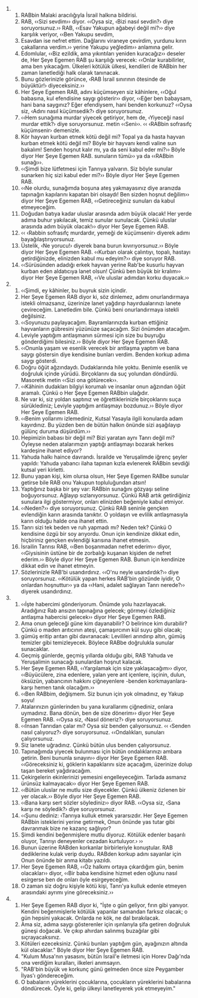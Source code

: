 <ol>
  <li>
    <ol>
      <li>RABbin Malaki aracılığıyla İsrail halkına bildirisi.</li>
      <li>RAB, ‹‹Sizi sevdim›› diyor. ‹‹Oysa siz, ‹Bizi nasıl sevdin?› diye soruyorsunuz.›› RAB, ‹‹Esav Yakupun ağabeyi değil mi?›› diye karşılık veriyor, ‹‹Ben Yakupu sevdim,</li>
      <li>Esavdan ise nefret ettim. Dağlarını viraneye çevirdim, yurdunu kırın çakallarına verdim.›› yerine Yakupu yeğledim›› anlamına gelir.</li>
      <li>Edomlular, ‹‹Biz ezildik, ama yıkıntıları yeniden kuracağız›› deseler de, Her Şeye Egemen RAB şu karşılığı verecek: ‹‹Onlar kurabilirler, ama ben yıkacağım. Ülkeleri kötülük ülkesi, kendileri de RABbin her zaman lanetlediği halk olarak tanınacak.</li>
      <li>Bunu gözlerinizle görünce, ‹RAB İsrail sınırının ötesinde de büyüktür!› diyeceksiniz.››</li>
      <li>Her Şeye Egemen RAB, adını küçümseyen siz kâhinlere, ‹‹Oğul babasına, kul efendisine saygı gösterir›› diyor, ‹‹Eğer ben babaysam, hani bana saygınız? Eğer efendiysem, hani benden korkunuz? ‹‹Oysa siz, ‹Adını nasıl küçümsedik?› diye soruyorsunuz.</li>
      <li>‹‹Hem sunağıma murdar yiyecek getiriyor, hem de, ‹Yiyeceği nasıl murdar ettik?› diye soruyorsunuz. metin ‹‹Seni››. ‹‹ ‹RABbin sofrasıfç küçümsenir› demenizle.</li>
      <li>Kör hayvan kurban etmek kötü değil mi? Topal ya da hasta hayvan kurban etmek kötü değil mi? Böyle bir hayvanı kendi valine sun bakalım! Senden hoşnut kalır mı, ya da seni kabul eder mi?›› Böyle diyor Her Şeye Egemen RAB. sunuların tümü›› ya da ‹‹RABbin sunağı››.</li>
      <li>‹‹Şimdi bize lütfetmesi için Tanrıya yalvarın. Siz böyle sunular sunarken hiç sizi kabul eder mi?›› Böyle diyor Her Şeye Egemen RAB.</li>
      <li>‹‹Ne olurdu, sunağımda boşuna ateş yakmayasınız diye aranızda tapınağın kapılarını kapatan biri olsaydı! Ben sizden hoşnut değilim›› diyor Her Şeye Egemen RAB, ‹‹Getireceğiniz sunuları da kabul etmeyeceğim.</li>
      <li>Doğudan batıya kadar uluslar arasında adım büyük olacak! Her yerde adıma buhur yakılacak, temiz sunular sunulacak. Çünkü uluslar arasında adım büyük olacak!›› diyor Her Şeye Egemen RAB.</li>
      <li>‹‹ ‹Rabbin sofrasıfç murdardır, yemeği de küçümsenir› diyerek adımı bayağılaştırıyorsunuz.</li>
      <li>Üstelik, ‹Ne yorucu!› diyerek bana burun kıvırıyorsunuz.›› Böyle diyor Her Şeye Egemen RAB. ‹‹Kurban olarak çalıntıyı, topalı, hastayı getirdiğinizde, elinizden kabul mu edeyim?›› diye soruyor RAB.</li>
      <li>‹‹Sürüsünden adadığı erkek hayvan yerine Rab'be kusurlu hayvan kurban eden aldatıcıya lanet olsun! Çünkü ben büyük bir kralım›› diyor Her Şeye Egemen RAB, ‹‹Ve uluslar adımdan korku duyacak.››</li>
    </ol>
  </li>
  <li>
    <ol>
      <li>‹‹Şimdi, ey kâhinler, bu buyruk sizin içindir.</li>
      <li>Her Şeye Egemen RAB diyor ki, söz dinlemez, adımı onurlandırmaya istekli olmazsanız, üzerinize lanet yağdırıp hayırdualarınızı lanete çevireceğim. Lanetledim bile. Çünkü beni onurlandırmaya istekli değilsiniz.</li>
      <li>‹‹Soyunuzu paylayacağım. Bayramlarınızda kurban ettiğiniz hayvanların gübresini yüzünüze saçacağım. Sizi önümden atacağım.</li>
      <li>Leviyle yaptığım antlaşmanın sürmesi için size bu buyruğu gönderdiğimi bilesiniz.›› Böyle diyor Her Şeye Egemen RAB.</li>
      <li>‹‹Onunla yaşam ve esenlik verecek bir antlaşma yaptım ve bana saygı göstersin diye kendisine bunları verdim. Benden korkup adıma saygı gösterdi.</li>
      <li>Doğru öğüt ağzındaydı. Dudaklarında hile yoktu. Benimle esenlik ve doğruluk içinde yürüdü. Birçoklarını da suç yolundan döndürdü. Masoretik metin ‹‹Sizi ona götürecek››.</li>
      <li>‹‹Kâhinin dudakları bilgiyi korumalı ve insanlar onun ağzından öğüt aramalı. Çünkü o Her Şeye Egemen RABbin ulağıdır.</li>
      <li>Ne var ki, siz yoldan saptınız ve öğrettiklerinizle birçoklarını suça sürüklediniz; Leviyle yaptığım antlaşmayı bozdunuz.›› Böyle diyor Her Şeye Egemen RAB.</li>
      <li>‹‹Benim yollarımı izlemediniz, Kutsal Yasayla ilgili konularda adam kayırdınız. Bu yüzden ben de bütün halkın önünde sizi aşağılayıp gülünç duruma düşürdüm.››</li>
      <li>Hepimizin babası bir değil mi? Bizi yaratan aynı Tanrı değil mi? Öyleyse neden atalarımızın yaptığı antlaşmayı bozarak herkes kardeşine ihanet ediyor?</li>
      <li>Yahuda halkı haince davrandı. İsrailde ve Yeruşalimde iğrenç şeyler yapıldı: Yahuda yabancı ilaha tapınan kızla evlenerek RABbin sevdiği kutsal yeri kirletti.</li>
      <li>Bunu yapan kişi, kim olursa olsun, Her Şeye Egemen RABbe sunular getirse bile RAB onu Yakupun topluluğundan atsın!</li>
      <li>Yaptığınız başka bir şey var: RABbin sunağını gözyaşı seline boğuyorsunuz. Ağlayıp sızlanıyorsunuz. Çünkü RAB artık getirdiğiniz sunulara ilgi göstermiyor, onları elinizden beğeniyle kabul etmiyor.</li>
      <li>‹‹Neden?›› diye soruyorsunuz. Çünkü RAB seninle gençken evlendiğin karın arasında tanıktır. O yoldaşın ve evlilik antlaşmasıyla karın olduğu halde ona ihanet ettin.</li>
      <li>Tanrı sizi tek beden ve ruh yapmadı mı? Neden tek? Çünkü O kendisine özgü bir soy arıyordu. Onun için kendinize dikkat edin, hiçbiriniz gençken evlendiği karısına ihanet etmesin.</li>
      <li>İsrailin Tanrısı RAB, ‹‹Ben boşanmadan nefret ederim›› diyor, ‹‹Giysisinin üstüne bir de zorbalığı kuşanan kişiden de nefret ederim.›› Böyle diyor Her Şeye Egemen RAB. Bunun için kendinize dikkat edin ve ihanet etmeyin.</li>
      <li>Sözlerinizle RAB'bi usandırdınız. ‹‹O'nu neyle usandırdık?›› diye soruyorsunuz. ‹‹Kötülük yapan herkes RAB'bin gözünde iyidir, O onlardan hoşnuttur›› ya da ‹‹Hani, adalet sağlayan Tanrı nerede?›› diyerek usandırdınız.</li>
    </ol>
  </li>
  <li>
    <ol>
      <li>‹‹İşte habercimi gönderiyorum. Önümde yolu hazırlayacak. Aradığınız Rab ansızın tapınağına gelecek; görmeyi özlediğiniz antlaşma habercisi gelecek›› diyor Her Şeye Egemen RAB.</li>
      <li>Ama onun geleceği güne kim dayanabilir? O belirince kim durabilir? Çünkü o maden arıtıcının ateşi, çamaşırcının kül suyu gibi olacak;</li>
      <li>gümüş eritip arıtan gibi davranacak: Levilileri arındırıp altın, gümüş temizler gibi temizleyecek. Böylece RABbe doğrulukla sunular sunacaklar.</li>
      <li>Geçmiş günlerde, geçmiş yıllarda olduğu gibi, RAB Yahuda ve Yeruşalimin sunacağı sunulardan hoşnut kalacak.</li>
      <li>Her Şeye Egemen RAB, ‹‹Yargılamak için size yaklaşacağım›› diyor, ‹‹Büyücülere, zina edenlere, yalan yere ant içenlere, işçinin, dulun, öksüzün, yabancının hakkını çiğneyenlere -benden korkmayanlara- karşı hemen tanık olacağım.››</li>
      <li>‹‹Ben RABbim, değişmem. Siz bunun için yok olmadınız, ey Yakup soyu!</li>
      <li>Atalarınızın günlerinden bu yana kurallarımı çiğnediniz, onlara uymadınız. Bana dönün, ben de size dönerim›› diyor Her Şeye Egemen RAB. ‹‹Oysa siz, ‹Nasıl döneriz?› diye soruyorsunuz.</li>
      <li>‹‹İnsan Tanrıdan çalar mı? Oysa siz benden çalıyorsunuz. ‹‹ ‹Senden nasıl çalıyoruz?› diye soruyorsunuz. ‹‹Ondalıkları, sunuları çalıyorsunuz.</li>
      <li>Siz lanete uğradınız. Çünkü bütün ulus benden çalıyorsunuz.</li>
      <li>Tapınağımda yiyecek bulunması için bütün ondalıklarınızı ambara getirin. Beni bununla sınayın›› diyor Her Şeye Egemen RAB. ‹‹Göreceksiniz ki, göklerin kapaklarını size açacağım, üzerinize dolup taşan bereket yağdıracağım.</li>
      <li>Çekirgelerin ekinlerinizi yemesini engelleyeceğim. Tarlada asmanız ürünsüz kalmayacak›› diyor Her Şeye Egemen RAB.</li>
      <li>‹‹Bütün uluslar ne mutlu size diyecekler. Çünkü ülkeniz özlenen bir yer olacak.›› Böyle diyor Her Şeye Egemen RAB.</li>
      <li>‹‹Bana karşı sert sözler söylediniz›› diyor RAB. ‹‹Oysa siz, ‹Sana karşı ne söyledik?› diye soruyorsunuz.</li>
      <li>‹‹Şunu dediniz: ‹Tanrıya kulluk etmek yararsızdır. Her Şeye Egemen RABbin isteklerini yerine getirmek, Onun önünde yas tutar gibi davranmak bize ne kazanç sağlıyor?</li>
      <li>Şimdi kendini beğenmişlere mutlu diyoruz. Kötülük edenler başarılı oluyor, Tanrıyı deneyenler cezadan kurtuluyor.› ››</li>
      <li>Bunun üzerine RABden korkanlar birbirleriyle konuştular. RAB dediklerine kulak verip duydu. RABden korkup adını sayanlar için Onun önünde bir anma kitabı yazıldı.</li>
      <li>Her Şeye Egemen RAB, ‹‹Öz halkımı ortaya çıkardığım gün, benim olacaklar›› diyor, ‹‹Bir baba kendisine hizmet eden oğlunu nasıl esirgerse ben de onları öyle esirgeyeceğim.</li>
      <li>O zaman siz doğru kişiyle kötü kişi, Tanrı'ya kulluk edenle etmeyen arasındaki ayrımı yine göreceksiniz.››</li>
    </ol>
  </li>
  <li>
    <ol>
      <li>Her Şeye Egemen RAB diyor ki, "İşte o gün geliyor, fırın gibi yanıyor. Kendini beğenmişlerle kötülük yapanlar samandan farksız olacak; o gün hepsini yakacak. Onlarda ne kök, ne dal bırakılacak.</li>
      <li>Ama siz, adıma saygı gösterenler için ışınlarıyla şifa getiren doğruluk güneşi doğacak. Ve çıkıp ahırdan salınmış buzağılar gibi sıçrayacaksınız.</li>
      <li>Kötüleri ezeceksiniz. Çünkü bunları yaptığım gün, ayağınızın altında kül olacaklar." Böyle diyor Her Şeye Egemen RAB.</li>
      <li>"Kulum Musa'nın yasasını, bütün İsrail'e iletmesi için Horev Dağı'nda ona verdiğim kuralları, ilkeleri anımsayın.</li>
      <li>"RAB'bin büyük ve korkunç günü gelmeden önce size Peygamber İlyas'ı göndereceğim.</li>
      <li>O babaların yüreklerini çocuklarına, çocukların yüreklerini babalarına döndürecek. Öyle ki, gelip ülkeyi lanetleyerek yok etmeyeyim."</li>
    </ol>
  </li>
</ol>